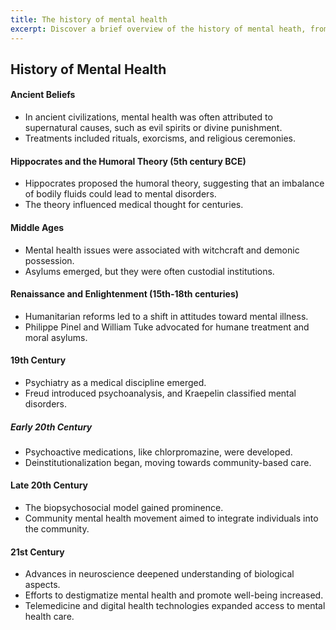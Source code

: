 ```yaml
---
title: The history of mental health
excerpt: Discover a brief overview of the history of mental heath, from ancient Greece to modern America, this is the story of mental health.
---
```

## History of Mental Health

#### Ancient Beliefs
- In ancient civilizations, mental health was often attributed to supernatural causes, such as evil spirits or divine punishment.
- Treatments included rituals, exorcisms, and religious ceremonies.

#### Hippocrates and the Humoral Theory (5th century BCE)
- Hippocrates proposed the humoral theory, suggesting that an imbalance of bodily fluids could lead to mental disorders.
- The theory influenced medical thought for centuries.

#### Middle Ages
- Mental health issues were associated with witchcraft and demonic possession.
- Asylums emerged, but they were often custodial institutions.

#### Renaissance and Enlightenment (15th-18th centuries)
- Humanitarian reforms led to a shift in attitudes toward mental illness.
- Philippe Pinel and William Tuke advocated for humane treatment and moral asylums.

#### 19th Century
- Psychiatry as a medical discipline emerged.
- Freud introduced psychoanalysis, and Kraepelin classified mental disorders.

##### Early 20th Century
- Psychoactive medications, like chlorpromazine, were developed.
- Deinstitutionalization began, moving towards community-based care.

#### Late 20th Century
- The biopsychosocial model gained prominence.
- Community mental health movement aimed to integrate individuals into the community.

#### 21st Century
- Advances in neuroscience deepened understanding of biological aspects.
- Efforts to destigmatize mental health and promote well-being increased.
- Telemedicine and digital health technologies expanded access to mental health care.

